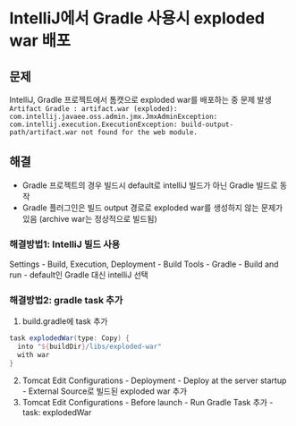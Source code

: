 # IntelliJ에서 Gradle 사용시 exploded war 배포

## 문제
IntelliJ, Gradle 프로젝트에서 톰캣으로 exploded war를 배포하는 중 문제 발생  
`Artifact Gradle : artifact.war (exploded): com.intellij.javaee.oss.admin.jmx.JmxAdminException: com.intellij.execution.ExecutionException: build-output-path/artifact.war not found for the web module.`

## 해결
- Gradle 프로젝트의 경우 빌드시 default로 intelliJ 빌드가 아닌 Gradle 빌드로 동작
- Gradle 플러그인은 빌드 output 경로로 exploded war를 생성하지 않는 문제가 있음 (archive war는 정상적으로 빌드됨)
  
### 해결방법1: IntelliJ 빌드 사용
Settings - Build, Execution, Deployment - Build Tools - Gradle - Build and run - default인 Gradle 대신 intelliJ 선택

### 해결방법2: gradle task 추가
1. build.gradle에 task 추가
 ```groovy
 task explodedWar(type: Copy) {
   into "${buildDir}/libs/exploded-war"
   with war
 }  
 ```
2. Tomcat Edit Configurations - Deployment - Deploy at the server startup - External Source로 빌드된 exploded war 추가
3. Tomcat Edit Configurations - Before launch - Run Gradle Task 추가 - task: explodedWar